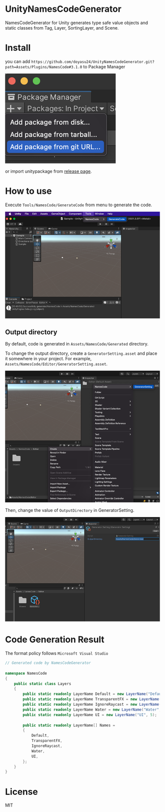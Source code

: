 # UnityNamesCodeGenerator
NamesCodeGenerator for Unity generates type safe value objects and static classes from Tag, Layer, SortingLayer, and Scene.

# Install

you can add `https://github.com/doyasu24/UnityNamesCodeGenerator.git?path=Assets/Plugins/NamesCode#3.1.0` to Package Manager

![upm](./doc/upm.png)

or import unitypackage from [release page](https://github.com/doyasu24/UnityNamesCodeGenerator/releases).

# How to use

Execute `Tools/NamesCode/GenerateCode` from menu to generate the code.

![](./doc/generate-code-from-menu.png)

## Output directory

By default, code is generated in `Assets/NamesCode/Generated` directory.

To change the output directory, create a `GeneratorSetting.asset` and place it somewhere in your project.
For example, `Assets/NamesCode/Editor/GeneratorSetting.asset`.

![](./doc/create-generator-setting.png)

Then, change the value of `OutputDirectory` in GeneratorSetting.

![](./doc/change-output-dir.png)

# Code Generation Result

The format policy follows `Microsoft Visual Studio`

```:Layers.cs
// Generated code by NamesCodeGenerator

namespace NamesCode
{
    public static class Layers
    {
        public static readonly LayerName Default = new LayerName("Default", 0);
        public static readonly LayerName TransparentFX = new LayerName("TransparentFX", 1);
        public static readonly LayerName IgnoreRaycast = new LayerName("Ignore Raycast", 2);
        public static readonly LayerName Water = new LayerName("Water", 4);
        public static readonly LayerName UI = new LayerName("UI", 5);

        public static readonly LayerName[] Names =
        {
            Default,
            TransparentFX,
            IgnoreRaycast,
            Water,
            UI,
        };
    }
}
```

# License

MIT